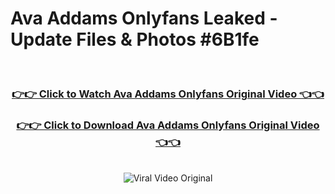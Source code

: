 # Ava Addams Onlyfans Leaked - Update Files & Photos #6B1fe


<br>
<div align="center">
<h3><a href="https://links2leaks.com/avaaddams" rel="nofollow">👉👉 Click to Watch Ava Addams Onlyfans Original Video 👈👈</a></h3>
<h3><a href="https://links2leaks.com/avaaddams" rel="nofollow">👉👉 Click to Download Ava Addams Onlyfans Original Video 👈👈</a></h3>
<br>
<a href="https://links2leaks.com/avaaddams" rel="nofollow"><img src="https://i.ibb.co/Gkj2r4b/banner.png" alt="Viral Video Original" style="max-width: 100%; display: inline-block;" data-target="animated-image.originalImage"></a>
</div>